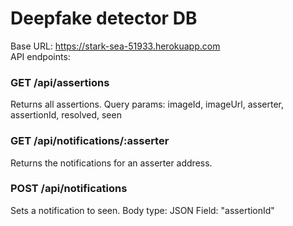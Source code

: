 # Deepfake detector DB

Base URL: https://stark-sea-51933.herokuapp.com   
API endpoints: 

### GET     /api/assertions
Returns all assertions.
Query params: imageId, imageUrl, asserter, assertionId, resolved, seen

### GET     /api/notifications/:asserter
Returns the notifications for an asserter address.

### POST    /api/notifications
Sets a notification to seen.
Body type: JSON
Field: "assertionId"